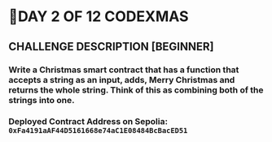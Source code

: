 # 🎄DAY 2 OF 12 CODEXMAS

## CHALLENGE DESCRIPTION [BEGINNER]

### Write a Christmas smart contract that has a function that accepts a string as an input, adds, Merry Christmas and returns the whole string. Think of this as combining both of the strings into one.

### Deployed Contract Address on Sepolia: `0xFa4191aAF44D5161668e74aC1E08484BcBacED51`

